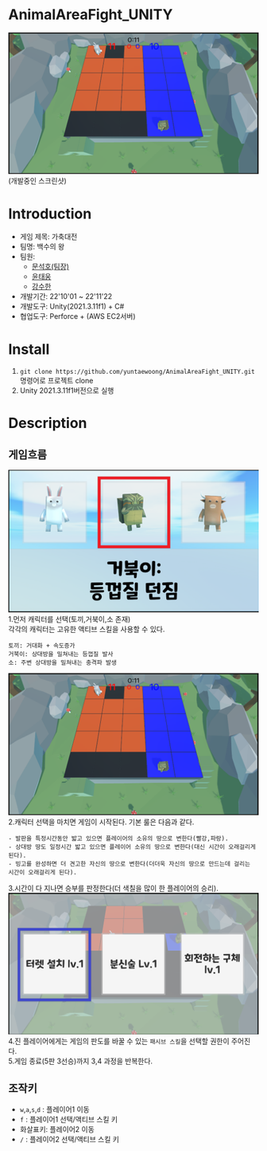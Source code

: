 # AnimalAreaFight_UNITY
![](ScreenShots/Ingame1.PNG)
(개발중인 스크린샷)

# Introduction
- 게임 제목: 가축대전
- 팀명: 백수의 왕
- 팀원:
    * [문석호(팀장)](https://github.com/khumsh)
    * [윤태웅](https://github.com/yuntaewoong)
    * [강수한](https://github.com/tngksdlstk12)
- 개발기간: 22'10'01 ~ 22'11'22
- 개발도구: Unity(2021.3.11f1) + C#
- 협업도구: Perforce + (AWS EC2서버)

# Install
1. `git clone https://github.com/yuntaewoong/AnimalAreaFight_UNITY.git`명령어로 프로젝트 clone
2. Unity 2021.3.11f1버전으로 실행

# Description
## 게임흐름
![](ScreenShots/CharacterSelection.PNG)
1.먼저 캐릭터를 선택(토끼,거북이,소 존재)  
각각의 캐릭터는 고유한 액티브 스킬을 사용할 수 있다.  
```
토끼: 거대화 + 속도증가
거북이: 상대방을 밀쳐내는 등껍질 발사
소: 주변 상대방을 밀쳐내는 충격파 발생
```

![](ScreenShots/Ingame1.PNG)
2.캐릭터 선택을 마치면 게임이 시작된다. 기본 룰은 다음과 같다.
```
- 발판을 특정시간동안 밟고 있으면 플레이어의 소유의 땅으로 변한다(빨강,파랑).
- 상대방 땅도 일정시간 밟고 있으면 플레이어 소유의 땅으로 변한다(대신 시간이 오래걸리게 된다).  
- 빙고를 완성하면 더 견고한 자신의 땅으로 변한다(더더욱 자신의 땅으로 만드는데 걸리는 시간이 오래걸리게 된다).
```


3.시간이 다 지나면 승부를 판정한다(더 색칠을 많이 한 플레이어의 승리).
![](ScreenShots/SkillSelection.PNG)
4.진 플레이어에게는 게임의 판도를 바꿀 수 있는 `패시브 스킬`을 선택할 권한이 주어진다.   
5.게임 종료(5판 3선승)까지 3,4 과정을 반복한다.  

## 조작키
- `w`,`a`,`s`,`d` : 플레이어1 이동  
- `f` : 플레이어1 선택/액티브 스킬 키
- 화살표키: 플레이어2 이동
- `/` : 플레이어2 선택/액티브 스킬 키
